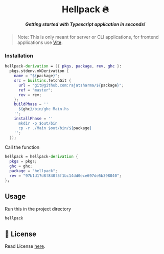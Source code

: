 <h1 align="center">Hellpack 🔥</h1>
<h5 align="center">Getting started with Typescript application in seconds!</h5>

> Note: This is only meant for server or CLI applications, for frontend applications use [Vite](https://vite.dev/).

### Installation

```nix
hellpack-derivation = ({ pkgs, package, rev, ghc }:
  pkgs.stdenv.mkDerivation {
    name = "${package}";
    src = builtins.fetchGit {
      url = "git@github.com:rajatsharma/${package}";
      ref = "master";
      rev = rev;
    };
    buildPhase = ''
      ${ghc}/bin/ghc Main.hs
    '';
    installPhase = ''
      mkdir -p $out/bin
      cp -r ./Main $out/bin/${package}
    '';
  });
```

Call the function

```nix
hellpack = hellpack-derivation {
  pkgs = pkgs;
  ghc = ghc;
  package = "hellpack";
  rev = "97b1d17d8f840f5f1bc14dd0ece697de5b398040";
};
```

## Usage

Run this in the project directory

```sh
hellpack
```

## 📝 License

Read License [here](https://github.com/rajatsharma/hellpack/blob/master/LICENSE).
